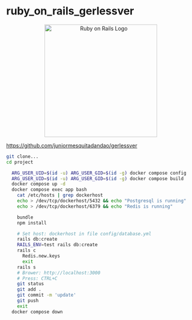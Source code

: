 # ruby_on_rails_gerlessver


<p align="center">
  <img src="https://upload.wikimedia.org/wikipedia/commons/thumb/6/62/Ruby_On_Rails_Logo.svg/411px-Ruby_On_Rails_Logo.svg.png" alt="Ruby on Rails Logo" width="300"/>
</p>


https://github.com/juniormesquitadandao/gerlessver

```bash
git clone...
cd project

  ARG_USER_UID=$(id -u) ARG_USER_GID=$(id -g) docker compose config
  ARG_USER_UID=$(id -u) ARG_USER_GID=$(id -g) docker compose build
  docker compose up -d
  docker compose exec app bash
    cat /etc/hosts | grep dockerhost
    echo > /dev/tcp/dockerhost/5432 && echo "Postgresql is running"
    echo > /dev/tcp/dockerhost/6379 && echo "Redis is running"

    bundle
    npm install

    # Set host: dockerhost in file config/database.yml
    rails db:create
    RAILS_ENV=test rails db:create
    rails c
      Redis.new.keys
      exit
    rails s
    # Brower: http://localhost:3000
    # Press: CTRL+C
    git status
    git add .
    git commit -m 'update'
    git push
    exit
  docker compose down
